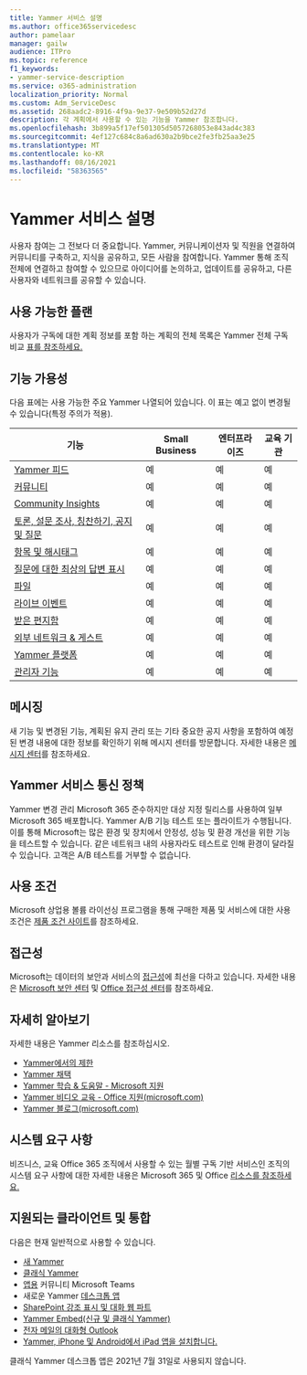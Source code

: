 ```yaml
---
title: Yammer 서비스 설명
ms.author: office365servicedesc
author: pamelaar
manager: gailw
audience: ITPro
ms.topic: reference
f1_keywords:
- yammer-service-description
ms.service: o365-administration
localization_priority: Normal
ms.custom: Adm_ServiceDesc
ms.assetid: 268aadc2-8916-4f9a-9e37-9e509b52d27d
description: 각 계획에서 사용할 수 있는 기능을 Yammer 참조합니다.
ms.openlocfilehash: 3b899a5f17ef501305d5057268053e843ad4c383
ms.sourcegitcommit: 4ef127c684c8a6ad630a2b9bce2fe3fb25aa3e25
ms.translationtype: MT
ms.contentlocale: ko-KR
ms.lasthandoff: 08/16/2021
ms.locfileid: "58363565"
---
```

# <a name="yammer-service-description"></a>Yammer 서비스 설명

사용자 참여는 그 전보다 더 중요합니다. Yammer, 커뮤니케이션자 및 직원을 연결하여 커뮤니티를 구축하고, 지식을 공유하고, 모든 사람을 참여합니다. Yammer 통해 조직 전체에 연결하고 참여할 수 있으므로 아이디어를 논의하고, 업데이트를 공유하고, 다른 사용자와 네트워크를 공유할 수 있습니다.
  
## <a name="available-plans"></a>사용 가능한 플랜
  
사용자가 구독에 대한 계획 정보를 포함 하는 계획의 전체 목록은 Yammer 전체 구독 비교 [표를 참조하세요.](https://go.microsoft.com/fwlink/?linkid=2139145)
  
## <a name="feature-availability"></a>기능 가용성

다음 표에는 사용 가능한 주요 Yammer 나열되어 있습니다. 이 표는 예고 없이 변경될 수 있습니다(특정 주의가 적용).

| 기능  | Small Business | 엔터프라이즈 | 교육 기관 |
|---------|---------|---------|---------|
|[Yammer 피드](https://support.microsoft.com/office/what-s-in-the-yammer-home-and-discovery-feeds-faaadbe1-4e57-4f17-89f1-e546509fba47) | 예     | 예     | 예     |
|[커뮤니티](https://support.microsoft.com/office/manage-communities-33f252f7-6241-40e1-8f42-ce1b635176fb) | 예     | 예     | 예     |
|[Community Insights](https://support.microsoft.com/office/view-community-insights-in-yammer-48bc648e-b567-49d7-b2b5-5fea23777c46) | 예     | 예     | 예     |
|[토론, 설문 조사, 칭찬하기, 공지 및 질문](https://support.microsoft.com/office/create-polls-praise-announcements-and-questions-in-yammer-4b30c7e0-f915-4c69-9582-ccbbd09a516b) | 예     | 예     | 예     |
|[항목 및 해시태그](https://support.microsoft.com/office/use-topics-and-hashtags-in-yammer-98c0a0bb-aad0-45d3-88f1-4f6d12bb1772) | 예     | 예     | 예     |
|[질문에 대한 최상의 답변 표시](https://support.microsoft.com/office/use-questions-and-answers-in-a-yammer-community-a4f1b722-d1bf-42be-a592-7288c7c0b895) | 예     | 예     | 예     |
|[파일](https://support.microsoft.com/office/attach-a-file-or-image-to-a-yammer-conversation-8d2d17f7-8f37-4535-961e-518d751be7e8) | 예     | 예     | 예     |
|[라이브 이벤트](https://support.microsoft.com/office/organize-a-live-event-in-yammer-8853cbd0-d3e2-4888-b8c3-6f3df288dec9) | 예     | 예     | 예     |
|[받은 편지함](https://support.microsoft.com/office/manage-your-yammer-inbox-f1656c47-7043-40f5-970c-3e66ed7a70f1) | 예     | 예     | 예     |
|[외부 네트워크 & 게스트](/yammer/work-with-external-users/collaborate-guests-external-yammer-community) | 예     | 예     | 예     |
|[Yammer 플랫폼](https://developer.microsoft.com/yammer) | 예     | 예     | 예     |
|[관리자 기능](/yammer/) | 예     | 예     | 예     |

## <a name="messaging"></a>메시징

새 기능 및 변경된 기능, 계획된 유지 관리 또는 기타 중요한 공지 사항을 포함하여 예정된 변경 내용에 대한 정보를 확인하기 위해 메시지 센터를 방문합니다. 자세한 내용은 [메시지 센터](/microsoft-365/admin/manage/message-center)를 참조하세요.

## <a name="yammer-enterprise-service-communications-policy"></a>Yammer 서비스 통신 정책

Yammer 변경 관리 Microsoft 365 [](https://aka.ms/ManageChange)준수하지만 대상 지정 릴리스를 사용하여 일부 Microsoft 365 배포합니다. Yammer A/B 기능 테스트 또는 플라이트가 수행됩니다. 이를 통해 Microsoft는 많은 환경 및 장치에서 안정성, 성능 및 환경 개선을 위한 기능을 테스트할 수 있습니다. 같은 네트워크 내의 사용자라도 테스트로 인해 환경이 달라질 수 있습니다. 고객은 A/B 테스트를 거부할 수 없습니다.

## <a name="licensing-terms"></a>사용 조건

Microsoft 상업용 볼륨 라이선싱 프로그램을 통해 구매한 제품 및 서비스에 대한 사용 조건은 [제품 조건 사이트](https://www.microsoft.com/licensing/terms/)를 참조하세요.

## <a name="accessibility"></a>접근성

Microsoft는 데이터의 보안과 서비스의 [접근성](https://www.microsoft.com/trust-center/compliance/accessibility)에 최선을 다하고 있습니다. 자세한 내용은 [Microsoft 보안 센터](https://www.microsoft.com/trust-center) 및 [Office 접근성 센터](https://support.office.com/article/ecab0fcf-d143-4fe8-a2ff-6cd596bddc6d)를 참조하세요.

## <a name="learn-more"></a>자세히 알아보기

자세한 내용은 Yammer 리소스를 참조하십시오.

- [Yammer에서의 제한](/office365/servicedescriptions/yammer-service-description/yammer-limits)
- [Yammer 채택](https://adoption.microsoft.com/yammer/)
- [Yammer 학습 & 도움말 - Microsoft 지원](https://support.microsoft.com/yammer)
- [Yammer 비디오 교육 - Office 지원(microsoft.com)](https://support.microsoft.com/office/yammer-video-training-2c0ce4c6-0a99-466f-bf1b-cbe7ffa9779a)
- [Yammer 블로그(microsoft.com)](https://techcommunity.microsoft.com/t5/yammer-blog/bg-p/YammerBlog)

## <a name="system-requirements"></a>시스템 요구 사항

비즈니스, 교육 Office 365 조직에서 사용할 수 있는 월별 구독 기반 서비스인 조직의 시스템 요구 사항에 대한 자세한 내용은 Microsoft 365 및 Office [리소스를 참조하세요.](https://products.office.com/office-system-requirements/#Office365forBEG)

## <a name="supported-clients-and-integrations"></a>지원되는 클라이언트 및 통합

다음은 현재 일반적으로 사용할 수 있습니다.

- [새 Yammer](https://support.microsoft.com/office/welcome-to-new-yammer-8c749c30-2d17-4153-a3cc-37a70f254681)
- [클래식 Yammer](https://support.microsoft.com/office/welcome-to-classic-yammer-02ac514e-cf1d-4060-9cde-6038ca812ede)
- [앱용](https://support.microsoft.com/office/use-the-yammer-communities-app-for-microsoft-teams-930c86f1-e1e2-4e45-a66a-ce8faca71a21) 커뮤니티 Microsoft Teams
- 새로운 Yammer [데스크톱 앱](https://support.microsoft.com/office/install-the-new-yammer-desktop-app-66ccb412-ca1d-4e43-872c-9705abf11b1b)
- [SharePoint 강조 표시 및 대화 웹 파트](https://support.microsoft.com/office/use-a-yammer-web-part-in-sharepoint-online-a53cfa0c-3d09-42c8-a286-1038a81c59da)
- [Yammer Embed(신규 및 클래식 Yammer)](https://developer.yammer.com/docs/new-embed-feed)
- [전자 메일의 대화형 Outlook](https://support.microsoft.com/office/work-with-yammer-from-outlook-fd695485-225b-410f-b24a-17f971b46b25)
- [Yammer, iPhone 및 Android에서 iPad 앱을 설치합니다.](https://support.microsoft.com/office/set-up-new-yammer-on-your-mobile-phone-e52e65ad-14fa-4db9-b8f7-80fe3f6e25a7)

클래식 Yammer 데스크톱 앱은 2021년 7월 31일로 사용되지 않습니다.
